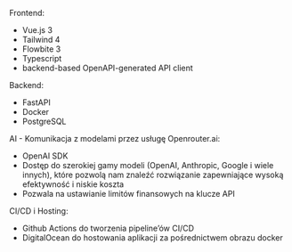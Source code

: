 Frontend:
- Vue.js 3
- Tailwind 4
- Flowbite 3
- Typescript
- backend-based OpenAPI-generated API client

Backend:
- FastAPI
- Docker
- PostgreSQL

AI - Komunikacja z modelami przez usługę Openrouter.ai:
- OpenAI SDK
- Dostęp do szerokiej gamy modeli (OpenAI, Anthropic, Google i wiele innych), które pozwolą nam znaleźć rozwiązanie zapewniające wysoką efektywność i niskie koszta
- Pozwala na ustawianie limitów finansowych na klucze API

CI/CD i Hosting:
- Github Actions do tworzenia pipeline’ów CI/CD
- DigitalOcean do hostowania aplikacji za pośrednictwem obrazu docker
